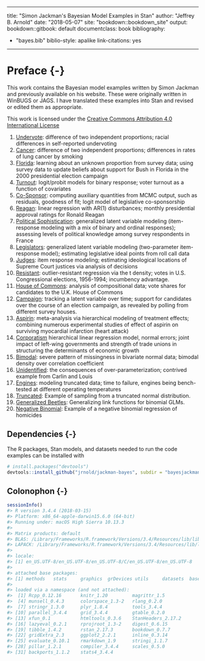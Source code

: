 
---
title: "Simon Jackman's Bayesian Model Examples in Stan"
author: "Jeffrey B. Arnold"
date: "2018-05-07"
site: "bookdown::bookdown_site"
output:
  bookdown::gitbook: default
documentclass: book
bibliography:
- "bayes.bib"
biblio-style: apalike
link-citations: yes
---

# Preface {-}

This work contains the Bayesian model examples written by Simon Jackman and previously available on his website.
These were originally written in WinBUGS or JAGS.
I have translated these examples into Stan and revised or edited them as appropriate.

This work is licensed under the [Creative Commons Attribution 4.0 International License](http://creativecommons.org/licenses/by/4.0/)

1.  [Undervote](undervote): difference of two independent proportions; racial differences in self-reported undervoting
1.  [Cancer](cancer): difference of two independent proportions; differences in rates of lung cancer by smoking
1.  [Florida](florida): learning about an unknown proportion from survey data; using survey data to update beliefs about support for Bush in Florida in the 2000 presidential election campaign
1.  [Turnout](turnout2005): logit/probit models for binary response; voter turnout as a function of covariates
1.  [Co-Sponsor](cosponsor): computing auxiliary quantities from MCMC output, such as residuals, goodness of fit; logit model of legislative co-sponsorship
1.  [Reagan](reagan): linear regression with AR(1) disturbances; monthly presidential approval ratings for Ronald Reagan
1.  [Political Sophistication](sophistication):  generalized latent variable modeling (item-response modeling with a mix of binary and ordinal responses); assessing levels of political knowledge among survey respondents in France
1.  [Legislators](legislators):  generalized latent variable modeling (two-parameter item-response model); estimating legislative ideal points from roll call data
1.  [Judges](judges): item response modeling; estimating ideological locations of Supreme Court justices via analysis of decisions
1.  [Resistant](resistant): outlier-resistant regression via the t density; votes in U.S. Congressional elections, 1956-1994; incumbency advantage.
1.  [House of Commons](uk92): analysis of compositional data; vote shares for candidates to the U.K. House of Commons
1.  [Campaign](campaign): tracking a latent variable over time; support for candidates over the course of an election campaign, as revealed by polling from different survey houses.
1.  [Aspirin](aspirin): meta-analysis via hierarchical modeling of treatment effects; combining numerous experimental studies of effect of aspirin on surviving myocardial infarction (heart attack)
1.  [Corporatism](corporatism) hierarchical linear regression model, normal errors; joint impact of left-wing governments and strength of trade unions in structuring the determinants of economic growth
1.  [Bimodal](bimodal): severe pattern of missingness in bivariate normal data; bimodal density over correlation coefficient
1.  [Unidentified](unidentified): the consequences of over-parameterization; contrived example from Carlin and Louis
1.  [Engines](engines): modeling truncated data; time to failure, engines being bench-tested at different operating temperatures
1.  [Truncated](truncated): Example of sampling from a truncated normal distribution.
1.  [Generalized Beetles](genbeetles): Generalizing link functions for binomial GLMs.
1.  [Negative Binomial](negbin): Example of a negative binomial regression of homicides

## Dependencies {-}

The R packages, Stan models, and datasets needed to run the code examples can be installed with

```r
# install.packages("devtools")
devtools::install_github("jrnold/jackman-bayes", subdir = "bayesjackman")
```

## Colonophon {-}


```r
sessionInfo()
#> R version 3.4.4 (2018-03-15)
#> Platform: x86_64-apple-darwin15.6.0 (64-bit)
#> Running under: macOS High Sierra 10.13.3
#> 
#> Matrix products: default
#> BLAS: /Library/Frameworks/R.framework/Versions/3.4/Resources/lib/libRblas.0.dylib
#> LAPACK: /Library/Frameworks/R.framework/Versions/3.4/Resources/lib/libRlapack.dylib
#> 
#> locale:
#> [1] en_US.UTF-8/en_US.UTF-8/en_US.UTF-8/C/en_US.UTF-8/en_US.UTF-8
#> 
#> attached base packages:
#> [1] methods   stats     graphics  grDevices utils     datasets  base     
#> 
#> loaded via a namespace (and not attached):
#>  [1] Rcpp_0.12.16       knitr_1.20         magrittr_1.5      
#>  [4] munsell_0.4.3      colorspace_1.3-2   rlang_0.2.0       
#>  [7] stringr_1.3.0      plyr_1.8.4         tools_3.4.4       
#> [10] parallel_3.4.4     grid_3.4.4         gtable_0.2.0      
#> [13] xfun_0.1           htmltools_0.3.6    StanHeaders_2.17.2
#> [16] lazyeval_0.2.1     rprojroot_1.3-2    digest_0.6.15     
#> [19] tibble_1.4.2       rstan_2.17.3       bookdown_0.7.7    
#> [22] gridExtra_2.3      ggplot2_2.2.1      inline_0.3.14     
#> [25] evaluate_0.10.1    rmarkdown_1.9      stringi_1.1.7     
#> [28] pillar_1.2.1       compiler_3.4.4     scales_0.5.0      
#> [31] backports_1.1.2    stats4_3.4.4
```
